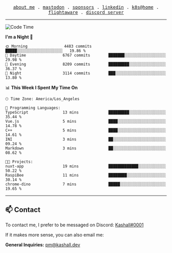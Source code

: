 <p align="center">
  <samp>
    <a href="https://jordanjones.org/">about me</a> .
    <a rel="me" href="https://mastodon.social/@kashall">mastodon</a> .
    <a href="https://github.com/sponsors/kashalls">sponsors</a> .
    <a href="https://linkedin.com/in/jordpjones">linkedin</a> .
    <a href="https://github.com/kashalls/home-cluster">k8s@home</a> .
    <a href="https://flightaware.com/adsb/stats/user/kashalls">flightaware</a> .
    <a href="https://discord.gg/ctgrp8k">discord server</a>
  </samp>
</p>

---

<!--START_SECTION:waka-->
![Code Time](http://img.shields.io/badge/Code%20Time-1%2C363%20hrs%2032%20mins-blue)

**I'm a Night 🦉** 

```text
🌞 Morning                4483 commits        █████░░░░░░░░░░░░░░░░░░░░   19.86 % 
🌆 Daytime                6767 commits        ███████░░░░░░░░░░░░░░░░░░   29.98 % 
🌃 Evening                8209 commits        █████████░░░░░░░░░░░░░░░░   36.37 % 
🌙 Night                  3114 commits        ███░░░░░░░░░░░░░░░░░░░░░░   13.80 % 
```


📊 **This Week I Spent My Time On** 

```text
🕑︎ Time Zone: America/Los_Angeles

💬 Programming Languages: 
TypeScript               13 mins             █████████░░░░░░░░░░░░░░░░   35.44 % 
Vue.js                   5 mins              ████░░░░░░░░░░░░░░░░░░░░░   14.78 % 
C++                      5 mins              ████░░░░░░░░░░░░░░░░░░░░░   14.61 % 
INI                      3 mins              ██░░░░░░░░░░░░░░░░░░░░░░░   09.24 % 
Markdown                 3 mins              ██░░░░░░░░░░░░░░░░░░░░░░░   08.62 % 

🐱‍💻 Projects: 
nuxt-app                 19 mins             █████████████░░░░░░░░░░░░   50.22 % 
RaspiBee                 11 mins             ████████░░░░░░░░░░░░░░░░░   30.14 % 
chrome-dino              7 mins              █████░░░░░░░░░░░░░░░░░░░░   19.65 % 
```


<!--END_SECTION:waka-->

---

## 📫 Contact

To contact me, I prefer to be messaged on Discord:  [Kashall#0001](https://discord.com/users/201077739589992448)

If it makes more sense, you can also email me:

**General Inquiries:** pm@kashall.dev  
